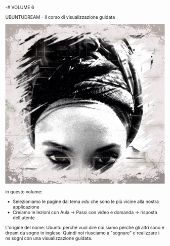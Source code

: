 -# VOLUME 6

UBUNTUDREAM - Il corso di visualizzazione guidata


![Ubuntudream](https://github.com/flaviobordonidev/leanpubabrandnewcms/blob/master/ubuntudream/00-section/ubuntudream_cover.jpg)


in questo volume: 

- Selezioniamo le pagine dal tema *edu* che sono le più vicine alla nostra applicazione
- Creiamo le lezioni con Aula -> Passi con video e domanda -> risposta dell'utente

L'origine del nome.
Ubuntu perché vuol dire noi siamo perché gli altri sono e dream da sogno in inglese. 
Quindi noi riusciamo a "sognare" e realizzare i ns sogni con una visualizzazione guidata.
